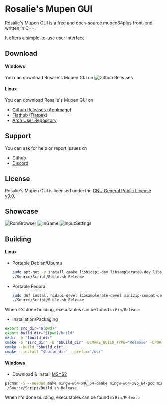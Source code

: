 # Rosalie's Mupen GUI

Rosalie's Mupen GUI is a free and open-source mupen64plus front-end written in C++.

It offers a simple-to-use user interface.

## Download

#### Windows
You can download Rosalie's Mupen GUI on ![Github Releases](https://github.com/Rosalie241/RMG/releases)

#### Linux
You can download Rosalie's Mupen GUI on 
* [Github Releases (AppImage)](https://github.com/Rosalie241/RMG/releases)
* [Flathub (Flatpak)](https://flathub.org/apps/details/com.github.Rosalie241.RMG)
* [Arch User Repository](https://aur.archlinux.org/packages/rmg)

## Support

You can ask for help or report issues on
* [Github](https://github.com/Rosalie241/RMG/issues/new)
* [Discord](https://discord.gg/k9GuyJ2PpF)

## License

Rosalie's Mupen GUI is licensed under the [GNU General Public License v3.0](https://www.gnu.org/licenses/gpl-3.0.en.html).

## Showcase

![RomBrowser](Package/Screenshots/RomBrowser.png)
![InGame](Package/Screenshots/InGame.png)
![InputSettings](Package/Screenshots/InputSettings.png)

## Building

#### Linux
* Portable Debian/Ubuntu

  ```bash
  sudo apt-get -y install cmake libhidapi-dev libsamplerate0-dev libspeex-dev libminizip-dev libsdl2-dev libfreetype6-dev libgl1-mesa-dev libglu1-mesa-dev pkg-config zlib1g-dev binutils-dev libspeexdsp-dev qt6-base-dev libqt6svg6-dev libvulkan-dev build-essential nasm git zip ninja-build
  ./Source/Script/Build.sh Release
  ```
  
* Portable Fedora
  ```bash
  sudo dnf install hidapi-devel libsamplerate-devel minizip-compat-devel SDL2-devel freetype-devel mesa-libGL-devel mesa-libGLU-devel zlib-ng-devel binutils-devel speexdsp-devel qt6-qtbase-devel qt6-qtsvg-devel gcc-c++ nasm git ninja-build
  ./Source/Script/Build.sh Release
  ```

When it's done building, executables can be found in `Bin/Release`

* Installation/Packaging
```bash
export src_dir="$(pwd)"
export build_dir="$(pwd)/build"
mkdir -p "$build_dir"
cmake -S "$src_dir" -B "$build_dir" -DCMAKE_BUILD_TYPE="Release" -DPORTABLE_INSTALL="OFF" -DCMAKE_INSTALL_PREFIX="/usr" -G "Ninja"
cmake --build "$build_dir"
cmake --install "$build_dir" --prefix="/usr"
```

#### Windows
* Download & Install [MSYS2](https://www.msys2.org/)
```bash
pacman -S --needed make mingw-w64-x86_64-cmake mingw-w64-x86_64-gcc mingw-w64-x86_64-hidapi mingw-w64-x86_64-freetype mingw-w64-x86_64-libpng mingw-w64-x86_64-SDL2 mingw-w64-x86_64-qt6 mingw-w64-x86_64-SDL2 mingw-w64-x86_64-hidapi mingw-w64-x86_64-speexdsp mingw-w64-x86_64-libsamplerate mingw-w64-x86_64-nasm mingw-w64-x86_64-minizip mingw-w64-x86_64-SDL2_net git
./Source/Script/Build.sh Release
```

When it's done building, executables can be found in `Bin/Release`
